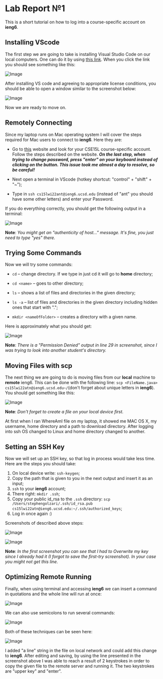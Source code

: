 # Lab Report №1

This is a short tutorial on how to log into a course-specific account on **ieng6**.

## Installing VScode
The first step we are going to take is installing Visual Studio Code on our local computers. One can do it by using [this link](https://code.visualstudio.com/download). When you click the link you should see something like this:

![Image](VS-website.png)

After installing VS code and agreeing to appropriate license conditions, you should be able to open a window similar to the screenshot below:

![Image](VS-Installment.png)

Now we are ready to move on.

## Remotely Connecting

Since my laptop runs on Mac operating system I will cover the steps required for Mac users to connect to **ieng6**. Here they are:

* Go to [this](https://sdacs.ucsd.edu/~icc/index.php) website and look for your CSE15L course-specific account. Follow the steps described on the website. ***On the last step, when trying to change password, press "enter" on your keyboard instead of clicking on the button. This issue took me almost a day to resolve, so be careful!***

* Next open a terminal in VScode (hotkey shortcut: "control" + "shift" + "~");

* Type in `ssh cs15lwi22ant@ieng6.ucsd.edu` (instead of "ant" you should have some other letters) and enter your Password.

If you do everything correctly, you should get the following output in a terminal:

![Image](SSH-login.png)

**Note**: *You might get an "authenticity of host..." message. It's fine, you just need to type "yes" there.*

## Trying Some Commands

Now we will try some commands:

* `cd` – change directory. If we type in just cd it will go to **home** directory;

* `cd <name>` – goes to other directory;

* `ls` – shows a list of files and directories in the given directory;

* `ls -a` – list of files and directories in the given directory including hidden ones that start with ".";

* `mkdir <nameOfFolder>` – creates a directory with a given name. 

Here is approximately what you should get:

![Image](Trying-Some-Commands.png)

**Note**: *There is a "Permission Denied" output in line 29 in screenshot, since I was trying to look into another student's directory.*

## Moving Files with **scp**

The next thing we are going to do is moving files from our **local** machine to **remote** ieng6. This can be done with the following line: `scp <FileName.java> cs15lwi22atn@ieng6.ucsd.edu~/`(don't forget about unique letters in **ieng6**). You should get something like this:

![Image](SCP.png)

**Note**: *Don't forget to create a file on your local device first.*

At first when I ran WhereAmI file on my laptop, it showed me MAC OS X, my username, home directory and a path to download directory. After logging into ssh OS changed to Linux and home directory changed to another. 

## Setting an SSH Key

Now we will set up an SSH key, so that log in process would take less time. Here are the steps you should take:

1. On local device write: `ssh-keygen`;
2. Copy the path that is given to you in the next output and insert it as an input;
3. `ssh` to your **ieng6** account;
4. There right: `mkdir .ssh`;
5. Copy your public id_rsa to the `.ssh` directory: `scp /Users/stephengolzari/.ssh/id_rsa.pub cs15lwi22atn@ieng6.ucsd.edu:~/.ssh/authorized_keys`;
6. Log in once again :)

Screenshots of described above steps:

![Image](cool-terminal.png)

![Image](cool-terminal-2.png)

**Note**: *In the first screenshot you can see that I had to Overwrite my key since I already had it (I forgot to save the first-try screenshot). In your case you might not get this line.*

## Optimizing Remote Running

Finally, when using terminal and accessing **ieng6** we can insert a command in quotations and the whole line will run at once:

![Image](ls-in-qot.png)

We can also use semicolons to run several commands:

![Image](semicolon.png)

Both of these techniques can be seen here:

![Image](megaThing.png)

I added "a line" string in the file on local network and could add this change to **ieng6**. After editing and saving, by using the line presented in the screenshot above I was able to reach a result of 2 keystrokes in order to copy the given file to the remote server and running it. The two keystrokes are "upper key" and "enter".